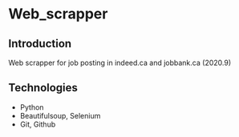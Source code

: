# Web_scrapper

## Introduction

Web scrapper for job posting in indeed.ca and jobbank.ca (2020.9)

## Technologies

* Python
* Beautifulsoup, Selenium
* Git, Github
